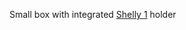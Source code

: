 Small box with integrated [Shelly 1](https://shelly.cloud/products/shelly-1-smart-home-automation-relay/) holder
